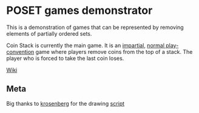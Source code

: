 # POSET games demonstrator

This is a demonstration of games that can be represented by removing elements of partially ordered sets.

Coin Stack is currently the main game. It is an [impartial](https://en.wikipedia.org/wiki/Impartial_game), [normal play-convention](https://en.wikipedia.org/wiki/Normal_play_convention) game where players remove coins from the top of a stack. The player who is forced to take the last coin loses.

[Wiki](https://en.wikipedia.org/wiki/Poset_game)

## Meta

Big thanks to [krosenberg](https://github.com/krosenberg) for the drawing [script](https://gist.github.com/krosenberg/989204175f68f40dfe3b)

